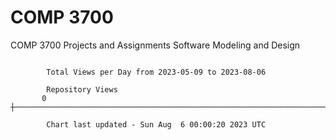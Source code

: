 # COMP 3700
COMP 3700 Projects and Assignments
Software Modeling and Design

```

        Total Views per Day from 2023-05-09 to 2023-08-06

        Repository Views
       0 ┼─────────────────────────────────────────────────────────────────────────────────────────

        Chart last updated - Sun Aug  6 00:00:20 2023 UTC
        
```
